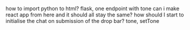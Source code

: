 how to import python to html? flask, one endpoint with tone
can i make react app from here and it should all stay the same?
how should I start to initialise the chat on submission of the drop bar? tone, setTone
